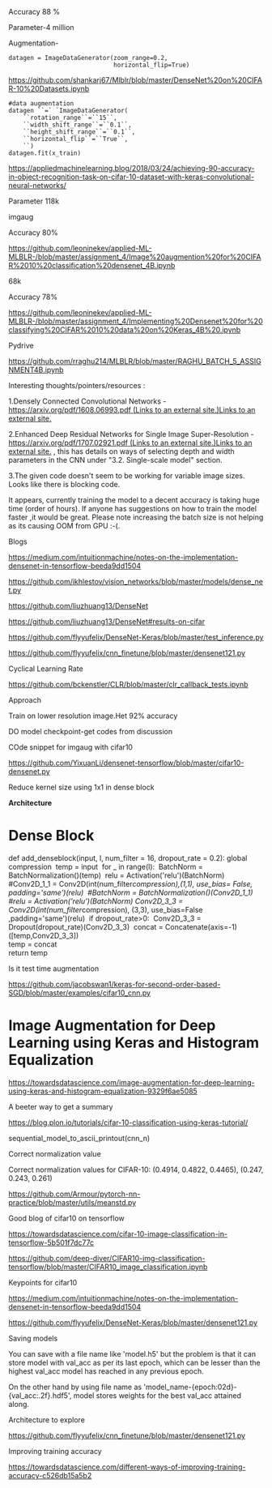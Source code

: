 Accuracy 88 %

Parameter-4 million

Augmentation-

```
datagen = ImageDataGenerator(zoom_range=0.2, 
                             horizontal_flip=True)
```

https://github.com/shankarj67/Mlblr/blob/master/DenseNet%20on%20CIFAR-10%20Datasets.ipynb



```
#data augmentation
datagen ``=` `ImageDataGenerator(
    ``rotation_range``=``15``,
    ``width_shift_range``=``0.1``,
    ``height_shift_range``=``0.1``,
    ``horizontal_flip``=``True``,
    ``)
datagen.fit(x_train)
```

https://appliedmachinelearning.blog/2018/03/24/achieving-90-accuracy-in-object-recognition-task-on-cifar-10-dataset-with-keras-convolutional-neural-networks/

Parameter 118k

imgaug

Accuracy 80%

https://github.com/leoninekev/applied-ML-MLBLR-/blob/master/assignment_4/Image%20augmention%20for%20CIFAR%2010%20classification%20densenet_4B.ipynb





68k 

Accuracy 78%

https://github.com/leoninekev/applied-ML-MLBLR-/blob/master/assignment_4/Implementing%20Densenet%20for%20classifying%20CIFAR%2010%20data%20on%20Keras_4B%20.ipynb





Pydrive 

https://github.com/rraghu214/MLBLR/blob/master/RAGHU_BATCH_5_ASSIGNMENT4B.ipynb



Interesting thoughts/pointers/resources :

1.Densely Connected Convolutional Networks - [https://arxiv.org/pdf/1608.06993.pdf (Links to an external site.)Links to an external site.](https://arxiv.org/pdf/1608.06993.pdf)

2.Enhanced Deep Residual Networks for Single Image Super-Resolution - [https://arxiv.org/pdf/1707.02921.pdf (Links to an external site.)Links to an external site.](https://arxiv.org/pdf/1707.02921.pdf) , this has details on ways of selecting depth and width parameters in the CNN under "3.2. Single-scale model" section.

3.The given code doesn't seem to be working for variable image sizes. Looks like there is blocking code.

It appears, currently training the model to a decent accuracy is taking huge time (order of hours). If anyone has suggestions on how to train the model faster ,it would be great. Please note increasing the batch size is not helping as its causing OOM from GPU :-(.





Blogs

https://medium.com/intuitionmachine/notes-on-the-implementation-densenet-in-tensorflow-beeda9dd1504

https://github.com/ikhlestov/vision_networks/blob/master/models/dense_net.py

https://github.com/liuzhuang13/DenseNet

https://github.com/liuzhuang13/DenseNet#results-on-cifar

https://github.com/flyyufelix/DenseNet-Keras/blob/master/test_inference.py

https://github.com/flyyufelix/cnn_finetune/blob/master/densenet121.py

Cyclical Learning Rate

https://github.com/bckenstler/CLR/blob/master/clr_callback_tests.ipynb



Approach

Train on lower resolution image.Het 92% accuracy 

DO model checkpoint-get codes from discussion





COde snippet for imgaug with cifar10

https://github.com/YixuanLi/densenet-tensorflow/blob/master/cifar10-densenet.py





Reduce kernel size using 1x1 in dense block

**Architecture**

# Dense Block
def add_denseblock(input, l, num_filter = 16, dropout_rate = 0.2):
​    global compression
​    temp = input
​    for _ in range(l):
​        BatchNorm = BatchNormalization()(temp)
​        relu = Activation('relu')(BatchNorm)
​        #Conv2D_1_1 = Conv2D(int(num_filter*compression),(1,1), use_bias= False, padding='same')(relu)
​        #BatchNorm = BatchNormalization()(Conv2D_1_1)
​        #relu = Activation('relu')(BatchNorm)
​        Conv2D_3_3 = Conv2D(int(num_filter*compression), (3,3), use_bias=False ,padding='same')(relu)
​        if dropout_rate>0:
​          Conv2D_3_3 = Dropout(dropout_rate)(Conv2D_3_3)
​        concat = Concatenate(axis=-1)([temp,Conv2D_3_3])
​        
​        temp = concat
​        
​    return temp


Is it test time augmentation

https://github.com/jacobswan1/keras-for-second-order-based-SGD/blob/master/examples/cifar10_cnn.py



# Image Augmentation for Deep Learning using Keras and Histogram Equalization

https://towardsdatascience.com/image-augmentation-for-deep-learning-using-keras-and-histogram-equalization-9329f6ae5085



A beeter way to get a summary

https://blog.plon.io/tutorials/cifar-10-classification-using-keras-tutorial/

sequential_model_to_ascii_printout(cnn_n)



Correct normalization value

Correct normalization values for CIFAR-10: (0.4914, 0.4822, 0.4465), (0.247, 0.243, 0.261)

https://github.com/Armour/pytorch-nn-practice/blob/master/utils/meanstd.py



Good blog of cifar10 on tensorflow

https://towardsdatascience.com/cifar-10-image-classification-in-tensorflow-5b501f7dc77c

https://github.com/deep-diver/CIFAR10-img-classification-tensorflow/blob/master/CIFAR10_image_classification.ipynb



Keypoints for cifar10

https://medium.com/intuitionmachine/notes-on-the-implementation-densenet-in-tensorflow-beeda9dd1504

https://github.com/flyyufelix/DenseNet-Keras/blob/master/densenet121.py



Saving models

You can save with a file name like 'model.h5' but the problem is that it can store model with val_acc as per its last epoch, which can be lesser than the highest val_acc model has reached in any previous epoch.

On the other hand by using file name as 'model_name-{epoch:02d}-{val_acc:.2f}.hdf5', model stores weights for the best val_acc attained along.



Architecture to explore

https://github.com/flyyufelix/cnn_finetune/blob/master/densenet121.py



Improving training accuracy

https://towardsdatascience.com/different-ways-of-improving-training-accuracy-c526db15a5b2